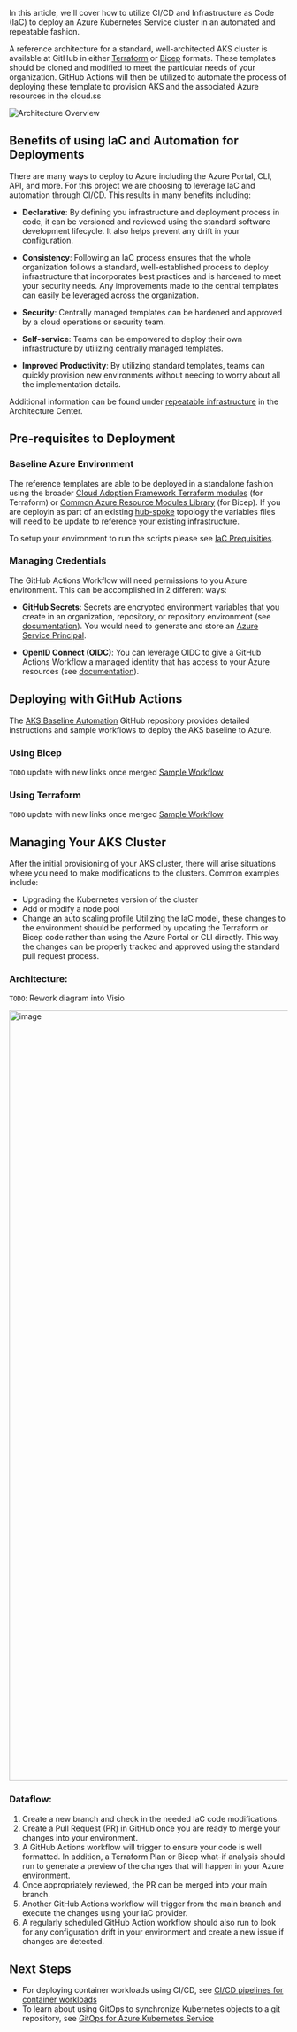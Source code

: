 In this article, we'll cover how to utilize CI/CD and Infrastructure as Code (IaC) to deploy an Azure Kubernetes Service cluster in an automated and repeatable fashion.  

A reference architecture for a standard, well-architected AKS cluster is available at GitHub in either [Terraform](https://github.com/Azure/aks-baseline-automation/tree/main/IaC/terraform) or [Bicep](https://github.com/Azure/aks-baseline-automation/tree/main/IaC/bicep) formats. These templates should be cloned and modified to meet the particular needs of your organization. GitHub Actions will then be utilized to automate the process of deploying these template to provision AKS and the associated Azure resources in the cloud.ss 

![Architecture Overview](https://github.com/Azure/aks-baseline-automation/raw/main/docs/.attachments/IaC.jpg)


## Benefits of using IaC and Automation for Deployments

There are many ways to deploy to Azure including the Azure Portal, CLI, API, and more. For this project we are choosing to leverage IaC and automation through CI/CD. This results in many benefits including: 

- **Declarative**: By defining you infrastructure and deployment process in code, it can be versioned and reviewed using the standard software development lifecycle. It also helps prevent any drift in your configuration. 

- **Consistency**: Following an IaC process ensures that the whole organization follows a standard, well-established process to deploy infrastructure that incorporates best practices and is hardened to meet your security needs. Any improvements made to the central templates can easily be leveraged across the organization.  

- **Security**: Centrally managed templates can be hardened and approved by a cloud operations or security team. 

- **Self-service**: Teams can be empowered to deploy their own infrastructure by utilizing centrally managed templates.

- **Improved Productivity**: By utilizing standard templates, teams can quickly provision new environments without needing to worry about all the implementation details.


Additional information can be found under [repeatable infrastructure](
https://docs.microsoft.com/en-us/azure/architecture/framework/devops/automation-infrastructure) in the Architecture Center.


## Pre-requisites to Deployment

### Baseline Azure Environment

The reference templates are able to be deployed in a standalone fashion using the broader [Cloud Adoption Framework Terraform modules](https://github.com/aztfmod/terraform-azurerm-caf) (for Terraform) or [Common Azure Resource Modules Library](https://github.com/azure/resourcemodules) (for Bicep). If you are deployin as part of an existing [hub-spoke](https://docs.microsoft.com/en-us/azure/architecture/reference-architectures/hybrid-networking/hub-spoke?tabs=cli) topology the variables files will need to be update to reference your existing infrastructure. 

To setup your environment to run the scripts please see [IaC Prequisities](https://github.com/Azure/aks-baseline-automation/blob/main/docs/IaC-prerequisites.md).

### Managing Credentials

The GitHub Actions Workflow will need permissions to you Azure environment.  This can be accomplished in 2 different ways:

- **GitHub Secrets**: Secrets are encrypted environment variables that you create in an organization, repository, or repository environment (see [documentation](https://docs.github.com/en/actions/security-guides/encrypted-secrets)). You would need to generate and store an [Azure Service Principal](https://docs.microsoft.com/en-us/azure/active-directory/develop/app-objects-and-service-principals#service-principal-object).

- **OpenID Connect (OIDC)**: You can leverage OIDC to give a GitHub Actions Workflow a managed identity that has access to your Azure resources (see [documentation](https://docs.github.com/en/actions/deployment/security-hardening-your-deployments/configuring-openid-connect-in-azure)). 

## Deploying with GitHub Actions

The [AKS Baseline Automation](https://github.com/Azure/aks-baseline-automation) GitHub repository provides detailed instructions and sample workflows to deploy the AKS baseline to Azure.

### Using Bicep

`TODO` update with new links once merged
[Sample Workflow](https://github.com/Azure/aks-baseline-automation/blob/main/.github/workflows/IaC-bicep-AKS.yml)

### Using Terraform

`TODO` update with new links once merged
[Sample Workflow](https://github.com/Azure/aks-baseline-automation/blob/main/.github/workflows/IaC-terraform-AKS.yml)

## Managing Your AKS Cluster

After the initial provisioning of your AKS cluster, there will arise situations where you need to make modifications to the clusters. Common examples include:
- Upgrading the Kubernetes version of the cluster
- Add or modify a node pool
- Change an auto scaling profile
Utilizing the IaC model, these changes to the environment should be performed by updating the Terraform or Bicep code rather than using the Azure Portal or CLI directly. This way the changes can be properly tracked and approved using the standard pull request process. 

### Architecture:
`TODO`: Rework diagram into Visio

<img width="1391" alt="image" src="https://user-images.githubusercontent.com/1248896/175121262-a7733f34-f4ad-42ed-983c-c41eccf289dc.png">
  
### Dataflow:
  
1.	Create a new branch and check in the needed IaC code modifications.
2.	Create a Pull Request (PR) in GitHub once you are ready to merge your changes into your environment.
3.	A GitHub Actions workflow will trigger to ensure your code is well formatted. In addition, a Terraform Plan or Bicep what-if analysis should run to generate a preview of the changes that will happen in your Azure environment. 
4.	Once appropriately reviewed, the PR can be merged into your main branch.
5.	Another GitHub Actions workflow will trigger from the main branch and execute the changes using your IaC provider. 
6.	A regularly scheduled GitHub Action workflow should also run to look for any configuration drift in your environment and create a new issue if changes are detected.


## Next Steps
- For deploying container workloads using CI/CD, see [CI/CD pipelines for container workloads](https://docs.microsoft.com/en-us/azure/architecture/example-scenario/apps/devops-with-aks)
- To learn about using GitOps to synchronize Kubernetes objects to a git repository, see [GitOps for Azure Kubernetes Service](https://docs.microsoft.com/en-us/azure/architecture/example-scenario/gitops-aks/gitops-blueprint-aks)


